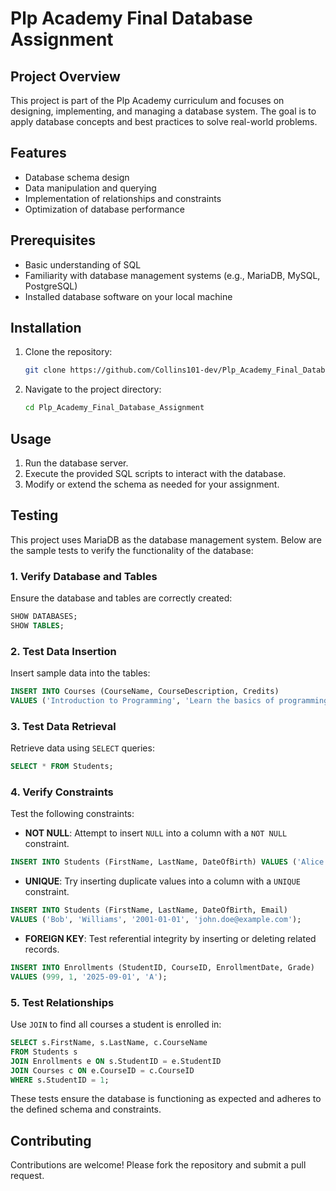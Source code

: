 # Plp Academy Final Database Assignment

## Project Overview
This project is part of the Plp Academy curriculum and focuses on designing, implementing, and managing a database system. The goal is to apply database concepts and best practices to solve real-world problems.

## Features
- Database schema design
- Data manipulation and querying
- Implementation of relationships and constraints
- Optimization of database performance

## Prerequisites
- Basic understanding of SQL
- Familiarity with database management systems (e.g., MariaDB, MySQL, PostgreSQL)
- Installed database software on your local machine

## Installation
1. Clone the repository:
    ```bash
    git clone https://github.com/Collins101-dev/Plp_Academy_Final_Database_Assignment.git
    ```
2. Navigate to the project directory:
    ```bash
    cd Plp_Academy_Final_Database_Assignment
    ```

## Usage
1. Run the database server.
2. Execute the provided SQL scripts to interact with the database.
3. Modify or extend the schema as needed for your assignment.

## Testing

This project uses MariaDB as the database management system. Below are the sample tests to verify the functionality of the database:

### 1. Verify Database and Tables
Ensure the database and tables are correctly created:
```sql
SHOW DATABASES;
SHOW TABLES;
```

### 2. Test Data Insertion
Insert sample data into the tables:
```sql
INSERT INTO Courses (CourseName, CourseDescription, Credits)
VALUES ('Introduction to Programming', 'Learn the basics of programming using Python.', 3);
```

### 3. Test Data Retrieval
Retrieve data using `SELECT` queries:
```sql
SELECT * FROM Students;
```

### 4. Verify Constraints
Test the following constraints:
- **NOT NULL**: Attempt to insert `NULL` into a column with a `NOT NULL` constraint.
```sql
INSERT INTO Students (FirstName, LastName, DateOfBirth) VALUES ('Alice', 'Johnson', '1999-08-23');
```

- **UNIQUE**: Try inserting duplicate values into a column with a `UNIQUE` constraint.
```sql
INSERT INTO Students (FirstName, LastName, DateOfBirth, Email) 
VALUES ('Bob', 'Williams', '2001-01-01', 'john.doe@example.com');
```

- **FOREIGN KEY**: Test referential integrity by inserting or deleting related records.
```sql
INSERT INTO Enrollments (StudentID, CourseID, EnrollmentDate, Grade)
VALUES (999, 1, '2025-09-01', 'A');
```

### 5. Test Relationships
Use `JOIN` to find all courses a student is enrolled in:
```sql
SELECT s.FirstName, s.LastName, c.CourseName
FROM Students s
JOIN Enrollments e ON s.StudentID = e.StudentID
JOIN Courses c ON e.CourseID = c.CourseID
WHERE s.StudentID = 1;
```

These tests ensure the database is functioning as expected and adheres to the defined schema and constraints.



## Contributing
Contributions are welcome! Please fork the repository and submit a pull request.

